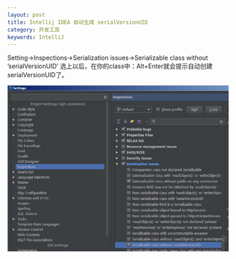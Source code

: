 ```yaml
---
layout: post
title: Intellij IDEA 自动生成 serialVersionUID
category: 开发工具
keywords: IntelliJ
--- 
```



Setting->Inspections->Serialization issues->Serializable class without ’serialVersionUID’ 
选上以后，在你的class中：Alt+Enter就会提示自动创建serialVersionUID了。

![](/images/idea_serialversionuid_setting.jpg)